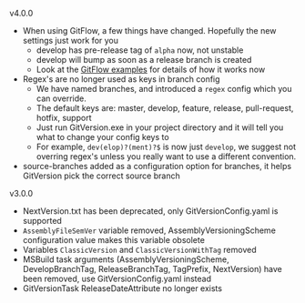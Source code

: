 v4.0.0
 - When using GitFlow, a few things have changed. Hopefully the new settings just work for you
    - develop has pre-release tag of `alpha` now, not unstable
    - develop will bump as soon as a release branch is created
    - Look at the [GitFlow examples](http://gitversion.readthedocs.io/en/latest/git-branching-strategies/gitflow-examples/) for details of how it works now
 - Regex's are no longer used as keys in branch config
    - We have named branches, and introduced a `regex` config which you can override.
    - The default keys are: master, develop, feature, release, pull-request, hotfix, support
    - Just run GitVersion.exe in your project directory and it will tell you what to change your config keys to
    - For example, `dev(elop)?(ment)?$` is now just `develop`, we suggest not overring regex's unless you really want to use a different convention.
 - source-branches added as a configuration option for branches, it helps GitVersion pick the correct source branch

v3.0.0
 - NextVersion.txt has been deprecated, only GitVersionConfig.yaml is supported
 - `AssemblyFileSemVer` variable removed, AssemblyVersioningScheme configuration value makes this variable obsolete
 - Variables `ClassicVersion` and `ClassicVersionWithTag` removed
 - MSBuild task arguments (AssemblyVersioningScheme, DevelopBranchTag, ReleaseBranchTag, TagPrefix, NextVersion) have been removed, use GitVersionConfig.yaml instead
 - GitVersionTask ReleaseDateAttribute no longer exists
